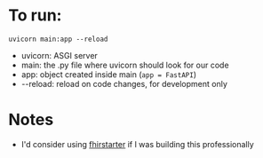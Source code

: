# To run:
```shell
uvicorn main:app --reload
```

- uvicorn: ASGI server
- main: the .py file where uvicorn should look for our code
- app: object created inside main (`app = FastAPI`)
- --reload: reload on code changes, for development only

# Notes
- I'd consider using [fhirstarter](https://pypi.org/project/fhirstarter/) if I was building this professionally